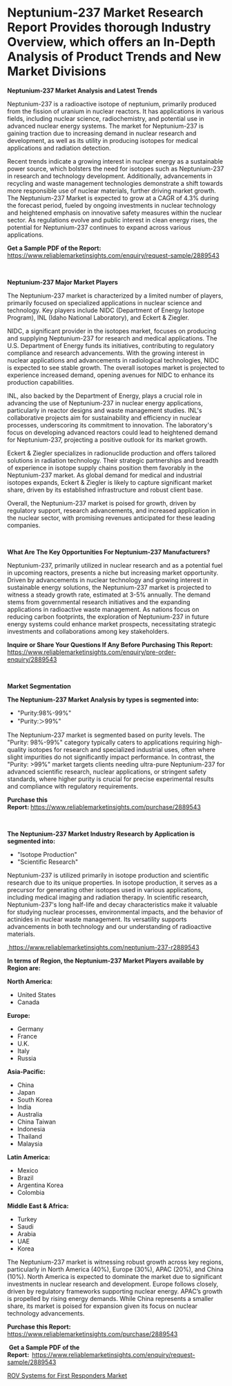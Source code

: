 <p><h1>Neptunium-237 Market Research Report Provides thorough Industry Overview, which offers an In-Depth Analysis of Product Trends and New Market Divisions</h1></p><p><strong>Neptunium-237 Market Analysis and Latest Trends</strong></p>
<p><p>Neptunium-237 is a radioactive isotope of neptunium, primarily produced from the fission of uranium in nuclear reactors. It has applications in various fields, including nuclear science, radiochemistry, and potential use in advanced nuclear energy systems. The market for Neptunium-237 is gaining traction due to increasing demand in nuclear research and development, as well as its utility in producing isotopes for medical applications and radiation detection.</p><p>Recent trends indicate a growing interest in nuclear energy as a sustainable power source, which bolsters the need for isotopes such as Neptunium-237 in research and technology development. Additionally, advancements in recycling and waste management technologies demonstrate a shift towards more responsible use of nuclear materials, further driving market growth. The Neptunium-237 Market is expected to grow at a CAGR of 4.3% during the forecast period, fueled by ongoing investments in nuclear technology and heightened emphasis on innovative safety measures within the nuclear sector. As regulations evolve and public interest in clean energy rises, the potential for Neptunium-237 continues to expand across various applications.</p></p>
<p><strong>Get a Sample PDF of the Report:&nbsp;</strong> <a href="https://www.reliablemarketinsights.com/enquiry/request-sample/2889543?utm_campaign=3498&utm_medium=2&utm_source=Github&utm_content=ia&utm_term=14032025&utm_id=neptunium-237">https://www.reliablemarketinsights.com/enquiry/request-sample/2889543</a></p>
<p>&nbsp;</p>
<p><strong>Neptunium-237 Major Market Players</strong></p>
<p><p>The Neptunium-237 market is characterized by a limited number of players, primarily focused on specialized applications in nuclear science and technology. Key players include NIDC (Department of Energy Isotope Program), INL (Idaho National Laboratory), and Eckert & Ziegler.</p><p>NIDC, a significant provider in the isotopes market, focuses on producing and supplying Neptunium-237 for research and medical applications. The U.S. Department of Energy funds its initiatives, contributing to regulatory compliance and research advancements. With the growing interest in nuclear applications and advancements in radiological technologies, NIDC is expected to see stable growth. The overall isotopes market is projected to experience increased demand, opening avenues for NIDC to enhance its production capabilities.</p><p>INL, also backed by the Department of Energy, plays a crucial role in advancing the use of Neptunium-237 in nuclear energy applications, particularly in reactor designs and waste management studies. INL's collaborative projects aim for sustainability and efficiency in nuclear processes, underscoring its commitment to innovation. The laboratory's focus on developing advanced reactors could lead to heightened demand for Neptunium-237, projecting a positive outlook for its market growth.</p><p>Eckert & Ziegler specializes in radionuclide production and offers tailored solutions in radiation technology. Their strategic partnerships and breadth of experience in isotope supply chains position them favorably in the Neptunium-237 market. As global demand for medical and industrial isotopes expands, Eckert & Ziegler is likely to capture significant market share, driven by its established infrastructure and robust client base.</p><p>Overall, the Neptunium-237 market is poised for growth, driven by regulatory support, research advancements, and increased application in the nuclear sector, with promising revenues anticipated for these leading companies.</p></p>
<p>&nbsp;</p>
<p><strong>What Are The Key Opportunities For Neptunium-237 Manufacturers?</strong></p>
<p><p>Neptunium-237, primarily utilized in nuclear research and as a potential fuel in upcoming reactors, presents a niche but increasing market opportunity. Driven by advancements in nuclear technology and growing interest in sustainable energy solutions, the Neptunium-237 market is projected to witness a steady growth rate, estimated at 3-5% annually. The demand stems from governmental research initiatives and the expanding applications in radioactive waste management. As nations focus on reducing carbon footprints, the exploration of Neptunium-237 in future energy systems could enhance market prospects, necessitating strategic investments and collaborations among key stakeholders.</p></p>
<p><strong>Inquire or Share Your Questions If Any Before Purchasing This Report:</strong> <a href="https://www.reliablemarketinsights.com/enquiry/pre-order-enquiry/2889543?utm_campaign=3498&utm_medium=2&utm_source=Github&utm_content=ia&utm_term=14032025&utm_id=neptunium-237">https://www.reliablemarketinsights.com/enquiry/pre-order-enquiry/2889543</a></p>
<p>&nbsp;</p>
<p><strong>Market Segmentation</strong></p>
<p><strong>The Neptunium-237 Market Analysis by types is segmented into:</strong></p>
<p><ul><li>"Purity:98%-99%"</li><li>"Purity:＞99%"</li></ul></p>
<p><p>The Neptunium-237 market is segmented based on purity levels. The "Purity: 98%-99%" category typically caters to applications requiring high-quality isotopes for research and specialized industrial uses, often where slight impurities do not significantly impact performance. In contrast, the "Purity: >99%" market targets clients needing ultra-pure Neptunium-237 for advanced scientific research, nuclear applications, or stringent safety standards, where higher purity is crucial for precise experimental results and compliance with regulatory requirements.</p></p>
<p><strong>Purchase this Report:&nbsp;</strong><a href="https://www.reliablemarketinsights.com/purchase/2889543?utm_campaign=3498&utm_medium=2&utm_source=Github&utm_content=ia&utm_term=14032025&utm_id=neptunium-237">https://www.reliablemarketinsights.com/purchase/2889543</a></p>
<p>&nbsp;</p>
<p><strong>The Neptunium-237 Market Industry Research by Application is segmented into:</strong></p>
<p><ul><li>"Isotope Production"</li><li>"Scientific Research"</li></ul></p>
<p><p>Neptunium-237 is utilized primarily in isotope production and scientific research due to its unique properties. In isotope production, it serves as a precursor for generating other isotopes used in various applications, including medical imaging and radiation therapy. In scientific research, Neptunium-237's long half-life and decay characteristics make it valuable for studying nuclear processes, environmental impacts, and the behavior of actinides in nuclear waste management. Its versatility supports advancements in both technology and our understanding of radioactive materials.</p></p>
<p><a href="https://www.reliablemarketinsights.com/neptunium-237-r2889543?utm_campaign=3498&utm_medium=2&utm_source=Github&utm_content=ia&utm_term=14032025&utm_id=neptunium-237">&nbsp;https://www.reliablemarketinsights.com/neptunium-237-r2889543</a></p>
<p><strong>In terms of Region, the Neptunium-237 Market Players available by Region are:</strong></p>
<p>
    <p> <strong> North America: </strong>
        <ul>
            <li>United States</li>
            <li>Canada</li>
        </ul>
        </p> 
    <p> <strong> Europe: </strong>
        <ul>
            <li>Germany</li>
            <li>France</li>
            <li>U.K.</li>
            <li>Italy</li>
            <li>Russia</li>
        </ul>
        </p> 
    <p> <strong> Asia-Pacific: </strong>
        <ul>
            <li>China</li>
            <li>Japan</li>
            <li>South Korea</li>
            <li>India</li>
            <li>Australia</li>
            <li>China Taiwan</li>
            <li>Indonesia</li>
            <li>Thailand</li>
            <li>Malaysia</li>
        </ul>
        </p> 
    <p> <strong> Latin America: </strong>
        <ul>
            <li>Mexico</li>
            <li>Brazil</li>
            <li>Argentina Korea</li>
            <li>Colombia</li>
        </ul>
        </p> 
    <p> <strong> Middle East & Africa: </strong>
        <ul>
            <li>Turkey</li>
            <li>Saudi</li>
            <li>Arabia</li>
            <li>UAE</li>
            <li>Korea</li>
        </ul>
    </p>
    </p>
<p><p>The Neptunium-237 market is witnessing robust growth across key regions, particularly in North America (40%), Europe (30%), APAC (20%), and China (10%). North America is expected to dominate the market due to significant investments in nuclear research and development. Europe follows closely, driven by regulatory frameworks supporting nuclear energy. APAC’s growth is propelled by rising energy demands. While China represents a smaller share, its market is poised for expansion given its focus on nuclear technology advancements.</p></p>
<p><strong>Purchase this Report: </strong><a href="https://www.reliablemarketinsights.com/purchase/2889543?utm_campaign=3498&utm_medium=2&utm_source=Github&utm_content=ia&utm_term=14032025&utm_id=neptunium-237">https://www.reliablemarketinsights.com/purchase/2889543</a></p>
<p>&nbsp;<strong>Get a Sample PDF of the Report:&nbsp;&nbsp;</strong><a href="https://www.reliablemarketinsights.com/enquiry/request-sample/2889543?utm_campaign=3498&utm_medium=2&utm_source=Github&utm_content=ia&utm_term=14032025&utm_id=neptunium-237">https://www.reliablemarketinsights.com/enquiry/request-sample/2889543</a></p>
<p><strong></strong></p>
<p><p><a href="https://github.com/peggiputra7o/Market-Research-Report-List-1/blob/main/rov-systems-for-first-responders-market.md?utm_campaign=3498&utm_medium=2&utm_source=Github&utm_content=ia&utm_term=14032025&utm_id=neptunium-237">ROV Systems for First Responders Market</a></p></p>